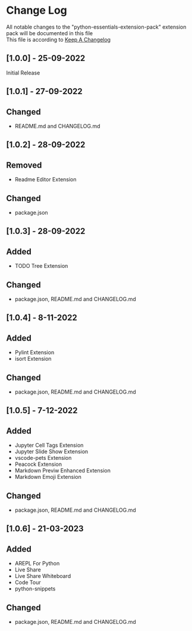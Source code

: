 # Change Log

All notable changes to the "python-essentials-extension-pack" extension pack will be documented in this file <br> 
This file is according to [Keep A Changelog](https://keepachangelog.com/en/1.0.0/)

## [1.0.0] - 25-09-2022
Initial Release 

## [1.0.1] - 27-09-2022 
## Changed 
- README.md and CHANGELOG.md

## [1.0.2] - 28-09-2022 
## Removed  
- Readme Editor Extension 
## Changed 
- package.json  

## [1.0.3] - 28-09-2022
## Added 
- TODO Tree Extension 
## Changed 
- package.json, README.md and CHANGELOG.md

## [1.0.4] - 8-11-2022
## Added 
- Pylint Extension
- isort Extension  
## Changed 
- package.json, README.md and CHANGELOG.md

## [1.0.5] - 7-12-2022
## Added 
- Jupyter Cell Tags Extension  
- Jupyter Slide Show Extension
- vscode-pets Extension 
- Peacock Extension
- Markdown Previw Enhanced Extension
- Markdown Emoji Extension
## Changed 
- package.json, README.md and CHANGELOG.md

## [1.0.6] - 21-03-2023
## Added 
- AREPL For Python
- Live Share 
- Live Share Whiteboard
- Code Tour
- python-snippets
## Changed 
- package.json, README.md and CHANGELOG.md
